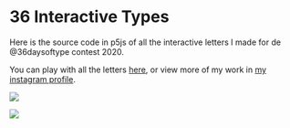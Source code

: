  # 36 Interactive Types

Here is the source code in p5js of all the interactive letters I made for de @36daysoftype contest 2020.

You can play with all the letters [here](http://36interactivetypes.surge.sh/), or view more of my work in [my instagram profile](https://www.instagram.com/jerson.latorre/).

![](http://36interactivetypes.surge.sh/_thumbs/a.png)

![](http://36interactivetypes.surge.sh/_thumbs/b.png)